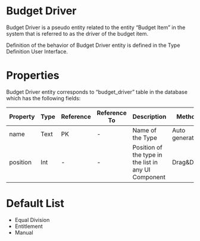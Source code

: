 # Budget Driver

Budget Driver is a pseudo entity related to the entity “Budget Item” in the system that is referred to as the driver of the budget item.

Definition of the behavior of Budget Driver entity is defined in the Type Definition User Interface.

# Properties
Budget Driver entity corresponds to “budget_driver” table in the database which has the following fields:


| Property  | Type   | Reference | Reference To | Description | Method
| ------    | ------ | ------    | ------       | ------      | ------
name|Text|PK|-|Name of the Type|Auto generated
position|Int|-|-|Position of the type in the list in any UI Component|Drag&Drop

# Default List
* Equal Division
* Entitlement
* Manual
